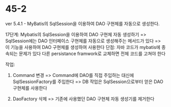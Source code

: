 # 45-2
ver 5.4.1 - MyBatis의 SqlSession을 이용하여 DAO 구현체를 자동으로 생성한다.

17단계: Mybatis의 SqlSession을 이용하여 DAO 구현체 자동 생성하기
=> SqlSession에는 DAO 인터페이스 구현체를 자동으로 생성해주는 메서드가 있다
=> 이 기능을 사용하여 DAO 구현체를 생성하여 사용한다
   단점: 자바 코드가 mybatis에 종속되는 문제가 있다
         다른 persistance framwork로 교체하면 전체 코드를 고쳐야 한다

작업:
1) Command 변경
   => Command에 DAO를 직접 주입하는 대신에  SqlSessionFactory를 주입한다
   => DB 작업은 SqlSession으로부터 얻은 DAO 구현체를 사용한다
 
2) DaoFactory 삭제
  => 기존에 사용했던 DAO 구현체 자동 생성기를 제거한다
 

